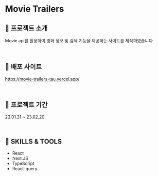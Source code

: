 # Movie Trailers

## 🌱 프로젝트 소개

Movie api를 활용하여 영화 정보 및 검색 기능을 제공하는 사이트를 제작하였습니다

<br />

## 📎 배포 사이트

https://movie-trailers-tau.vercel.app/

<br />

## 📅 프로젝트 기간

23.01.31 ~ 23.02.20

<br />

## 🏹 SKILLS & TOOLS

- React
- Next.JS
- TypeScript
- React-query

<br />
